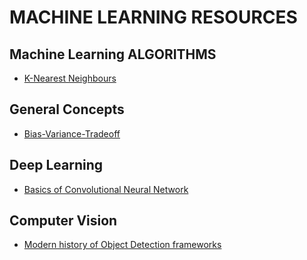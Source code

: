 # MACHINE LEARNING RESOURCES 

## Machine Learning ALGORITHMS 

* [K-Nearest Neighbours](https://kevinzakka.github.io/2016/07/13/k-nearest-neighbor/)


## General Concepts 

* [Bias-Variance-Tradeoff](https://towardsdatascience.com/understanding-the-bias-variance-tradeoff-165e6942b229)

## Deep Learning 

* [Basics of Convolutional Neural Network](https://adeshpande3.github.io/adeshpande3.github.io/A-Beginner's-Guide-To-Understanding-Convolutional-Neural-Networks/)

## Computer Vision

* [Modern history of Object Detection frameworks](https://medium.com/@nikasa1889/the-modern-history-of-object-recognition-infographic-aea18517c318)
